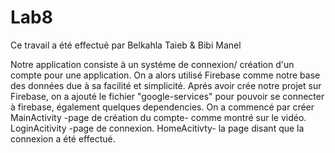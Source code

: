 # Lab8

Ce travail a été effectué par Belkahla Taieb & Bibi Manel

Notre application consiste à un systéme de connexion/ création d'un compte pour une application.
On a alors utilisé Firebase comme notre base des données due à sa facilité et simplicité.
Aprés avoir crée notre projet sur Firebase, on a ajouté le fichier "google-services" pour pouvoir se connecter à firebase, également quelques dependencies.
On a commencé par créer 
MainActivity -page de création du compte- comme montré sur le vidéo.
LoginAcitivity -page de connexion.
HomeAcitivty- la page disant que la connexion a été effectué.
